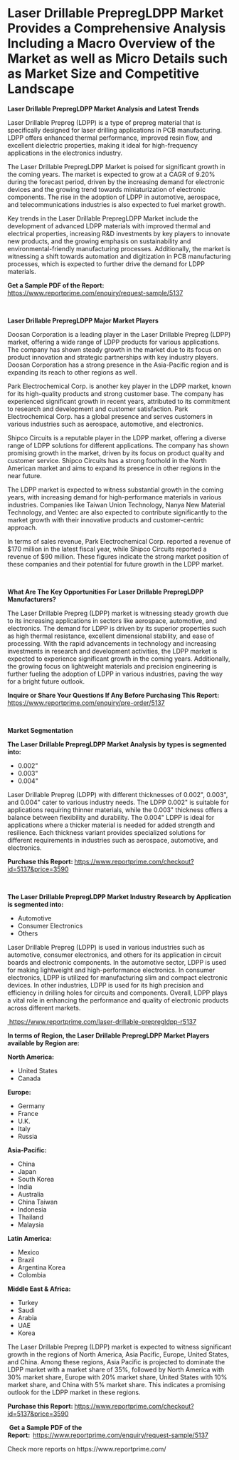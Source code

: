 <p><h1>Laser Drillable PrepregLDPP Market Provides a Comprehensive Analysis Including a Macro Overview of the Market as well as Micro Details such as Market Size and Competitive Landscape</h1></p><p><strong>Laser Drillable PrepregLDPP Market Analysis and Latest Trends</strong></p>
<p><p>Laser Drillable Prepreg (LDPP) is a type of prepreg material that is specifically designed for laser drilling applications in PCB manufacturing. LDPP offers enhanced thermal performance, improved resin flow, and excellent dielectric properties, making it ideal for high-frequency applications in the electronics industry.</p><p>The Laser Drillable PrepregLDPP Market is poised for significant growth in the coming years. The market is expected to grow at a CAGR of 9.20% during the forecast period, driven by the increasing demand for electronic devices and the growing trend towards miniaturization of electronic components. The rise in the adoption of LDPP in automotive, aerospace, and telecommunications industries is also expected to fuel market growth.</p><p>Key trends in the Laser Drillable PrepregLDPP Market include the development of advanced LDPP materials with improved thermal and electrical properties, increasing R&D investments by key players to innovate new products, and the growing emphasis on sustainability and environmental-friendly manufacturing processes. Additionally, the market is witnessing a shift towards automation and digitization in PCB manufacturing processes, which is expected to further drive the demand for LDPP materials.</p></p>
<p><strong>Get a Sample PDF of the Report:&nbsp;</strong> <a href="https://www.reportprime.com/enquiry/request-sample/5137">https://www.reportprime.com/enquiry/request-sample/5137</a></p>
<p>&nbsp;</p>
<p><strong>Laser Drillable PrepregLDPP Major Market Players</strong></p>
<p><p>Doosan Corporation is a leading player in the Laser Drillable Prepreg (LDPP) market, offering a wide range of LDPP products for various applications. The company has shown steady growth in the market due to its focus on product innovation and strategic partnerships with key industry players. Doosan Corporation has a strong presence in the Asia-Pacific region and is expanding its reach to other regions as well.</p><p>Park Electrochemical Corp. is another key player in the LDPP market, known for its high-quality products and strong customer base. The company has experienced significant growth in recent years, attributed to its commitment to research and development and customer satisfaction. Park Electrochemical Corp. has a global presence and serves customers in various industries such as aerospace, automotive, and electronics.</p><p>Shipco Circuits is a reputable player in the LDPP market, offering a diverse range of LDPP solutions for different applications. The company has shown promising growth in the market, driven by its focus on product quality and customer service. Shipco Circuits has a strong foothold in the North American market and aims to expand its presence in other regions in the near future.</p><p>The LDPP market is expected to witness substantial growth in the coming years, with increasing demand for high-performance materials in various industries. Companies like Taiwan Union Technology, Nanya New Material Technology, and Ventec are also expected to contribute significantly to the market growth with their innovative products and customer-centric approach.</p><p>In terms of sales revenue, Park Electrochemical Corp. reported a revenue of $170 million in the latest fiscal year, while Shipco Circuits reported a revenue of $90 million. These figures indicate the strong market position of these companies and their potential for future growth in the LDPP market.</p></p>
<p>&nbsp;</p>
<p><strong>What Are The Key Opportunities For Laser Drillable PrepregLDPP Manufacturers?</strong></p>
<p><p>The Laser Drillable Prepreg (LDPP) market is witnessing steady growth due to its increasing applications in sectors like aerospace, automotive, and electronics. The demand for LDPP is driven by its superior properties such as high thermal resistance, excellent dimensional stability, and ease of processing. With the rapid advancements in technology and increasing investments in research and development activities, the LDPP market is expected to experience significant growth in the coming years. Additionally, the growing focus on lightweight materials and precision engineering is further fueling the adoption of LDPP in various industries, paving the way for a bright future outlook.</p></p>
<p><strong>Inquire or Share Your Questions If Any Before Purchasing This Report:</strong> <a href="https://www.reportprime.com/enquiry/pre-order/5137">https://www.reportprime.com/enquiry/pre-order/5137</a></p>
<p>&nbsp;</p>
<p><strong>Market Segmentation</strong></p>
<p><strong>The Laser Drillable PrepregLDPP Market Analysis by types is segmented into:</strong></p>
<p><ul><li>0.002"</li><li>0.003"</li><li>0.004"</li></ul></p>
<p><p>Laser Drillable Prepreg (LDPP) with different thicknesses of 0.002", 0.003", and 0.004" cater to various industry needs. The LDPP 0.002" is suitable for applications requiring thinner materials, while the 0.003" thickness offers a balance between flexibility and durability. The 0.004" LDPP is ideal for applications where a thicker material is needed for added strength and resilience. Each thickness variant provides specialized solutions for different requirements in industries such as aerospace, automotive, and electronics.</p></p>
<p><strong>Purchase this Report:&nbsp;</strong><a href="https://www.reportprime.com/checkout?id=5137&price=3590">https://www.reportprime.com/checkout?id=5137&price=3590</a></p>
<p>&nbsp;</p>
<p><strong>The Laser Drillable PrepregLDPP Market Industry Research by Application is segmented into:</strong></p>
<p><ul><li>Automotive</li><li>Consumer Electronics</li><li>Others</li></ul></p>
<p><p>Laser Drillable Prepreg (LDPP) is used in various industries such as automotive, consumer electronics, and others for its application in circuit boards and electronic components. In the automotive sector, LDPP is used for making lightweight and high-performance electronics. In consumer electronics, LDPP is utilized for manufacturing slim and compact electronic devices. In other industries, LDPP is used for its high precision and efficiency in drilling holes for circuits and components. Overall, LDPP plays a vital role in enhancing the performance and quality of electronic products across different markets.</p></p>
<p><a href="https://www.reportprime.com/laser-drillable-prepregldpp-r5137">&nbsp;https://www.reportprime.com/laser-drillable-prepregldpp-r5137</a></p>
<p><strong>In terms of Region, the Laser Drillable PrepregLDPP Market Players available by Region are:</strong></p>
<p>
    <p> <strong> North America: </strong>
        <ul>
            <li>United States</li>
            <li>Canada</li>
        </ul>
        </p> 
    <p> <strong> Europe: </strong>
        <ul>
            <li>Germany</li>
            <li>France</li>
            <li>U.K.</li>
            <li>Italy</li>
            <li>Russia</li>
        </ul>
        </p> 
    <p> <strong> Asia-Pacific: </strong>
        <ul>
            <li>China</li>
            <li>Japan</li>
            <li>South Korea</li>
            <li>India</li>
            <li>Australia</li>
            <li>China Taiwan</li>
            <li>Indonesia</li>
            <li>Thailand</li>
            <li>Malaysia</li>
        </ul>
        </p> 
    <p> <strong> Latin America: </strong>
        <ul>
            <li>Mexico</li>
            <li>Brazil</li>
            <li>Argentina Korea</li>
            <li>Colombia</li>
        </ul>
        </p> 
    <p> <strong> Middle East & Africa: </strong>
        <ul>
            <li>Turkey</li>
            <li>Saudi</li>
            <li>Arabia</li>
            <li>UAE</li>
            <li>Korea</li>
        </ul>
    </p>
    </p>
<p><p>The Laser Drillable Prepreg (LDPP) market is expected to witness significant growth in the regions of North America, Asia Pacific, Europe, United States, and China. Among these regions, Asia Pacific is projected to dominate the LDPP market with a market share of 35%, followed by North America with 30% market share, Europe with 20% market share, United States with 10% market share, and China with 5% market share. This indicates a promising outlook for the LDPP market in these regions.</p></p>
<p><strong>Purchase this Report: </strong><a href="https://www.reportprime.com/checkout?id=5137&price=3590">https://www.reportprime.com/checkout?id=5137&price=3590</a></p>
<p>&nbsp;<strong>Get a Sample PDF of the Report:&nbsp;&nbsp;</strong><a href="https://www.reportprime.com/enquiry/request-sample/5137">https://www.reportprime.com/enquiry/request-sample/5137</a></p>
<p><strong></strong></p>
<p>Check more reports on https://www.reportprime.com/</p>